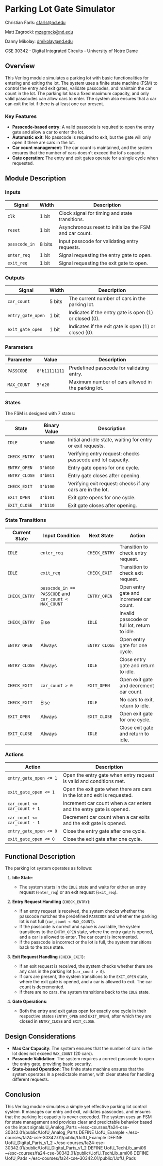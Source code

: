 # Parking Lot Gate Simulator

Christian Farls: cfarls@nd.edu

Matt Zagrocki: mzagrock@nd.edu

Danny Mikolay: dmikolay@nd.edu

CSE 30342 - Digital Integrated Circuits - University of Notre Dame

## Overview

This Verilog module simulates a parking lot with basic functionalities for entering and exiting the lot. The system uses a finite state machine (FSM) to control the entry and exit gates, validate passcodes, and maintain the car count in the lot. The parking lot has a fixed maximum capacity, and only valid passcodes can allow cars to enter. The system also ensures that a car can exit the lot if there is at least one car present.

### Key Features

- **Passcode-based entry**: A valid passcode is required to open the entry gate and allow a car to enter the lot.
- **Automatic exit**: No passcode is required to exit, but the gate will only open if there are cars in the lot.
- **Car count management**: The car count is maintained, and the system ensures that the number of cars doesn't exceed the lot's capacity.
- **Gate operation**: The entry and exit gates operate for a single cycle when requested.

## Module Description

### Inputs

| Signal        | Width   | Description                                              |
|---------------|---------|----------------------------------------------------------|
| `clk`         | 1 bit   | Clock signal for timing and state transitions.           |
| `reset`       | 1 bit   | Asynchronous reset to initialize the FSM and car count. |
| `passcode_in` | 8 bits  | Input passcode for validating entry requests.           |
| `enter_req`   | 1 bit   | Signal requesting the entry gate to open.               |
| `exit_req`    | 1 bit   | Signal requesting the exit gate to open.                |

### Outputs

| Signal           | Width   | Description                                                      |
|------------------|---------|------------------------------------------------------------------|
| `car_count`      | 5 bits  | The current number of cars in the parking lot.                  |
| `entry_gate_open`| 1 bit   | Indicates if the entry gate is open (1) or closed (0).          |
| `exit_gate_open` | 1 bit   | Indicates if the exit gate is open (1) or closed (0).           |

### Parameters

| Parameter      | Value      | Description                                      |
|----------------|------------|--------------------------------------------------|
| `PASSCODE`     | `8'b11111111` | Predefined passcode for validating entry.      |
| `MAX_COUNT`    | `5'd20`      | Maximum number of cars allowed in the parking lot. |

### States

The FSM is designed with 7 states:

| State          | Binary Value | Description                                                      |
|----------------|--------------|------------------------------------------------------------------|
| `IDLE`         | `3'b000`     | Initial and idle state, waiting for entry or exit requests.      |
| `CHECK_ENTRY`  | `3'b001`     | Verifying entry request: checks passcode and lot capacity.      |
| `ENTRY_OPEN`   | `3'b010`     | Entry gate opens for one cycle.                                 |
| `ENTRY_CLOSE`  | `3'b011`     | Entry gate closes after opening.                                 |
| `CHECK_EXIT`   | `3'b100`     | Verifying exit request: checks if any cars are in the lot.      |
| `EXIT_OPEN`    | `3'b101`     | Exit gate opens for one cycle.                                  |
| `EXIT_CLOSE`   | `3'b110`     | Exit gate closes after opening.                                  |

### State Transitions

| Current State   | Input Condition                    | Next State          | Action                                        |
|-----------------|-------------------------------------|---------------------|-----------------------------------------------|
| `IDLE`          | `enter_req`                         | `CHECK_ENTRY`       | Transition to check entry request.           |
| `IDLE`          | `exit_req`                          | `CHECK_EXIT`        | Transition to check exit request.            |
| `CHECK_ENTRY`   | `passcode_in == PASSCODE` and `car_count < MAX_COUNT` | `ENTRY_OPEN`       | Open entry gate and increment car count.     |
| `CHECK_ENTRY`   | Else                                | `IDLE`              | Invalid passcode or full lot, return to idle.|
| `ENTRY_OPEN`    | Always                              | `ENTRY_CLOSE`       | Open entry gate for one cycle.               |
| `ENTRY_CLOSE`   | Always                              | `IDLE`              | Close entry gate and return to idle.         |
| `CHECK_EXIT`    | `car_count > 0`                     | `EXIT_OPEN`         | Open exit gate and decrement car count.     |
| `CHECK_EXIT`    | Else                                | `IDLE`              | No cars to exit, return to idle.             |
| `EXIT_OPEN`     | Always                              | `EXIT_CLOSE`        | Open exit gate for one cycle.                |
| `EXIT_CLOSE`    | Always                              | `IDLE`              | Close exit gate and return to idle.          |

### Actions

| Action        | Description                                                                 |
|---------------|-----------------------------------------------------------------------------|
| `entry_gate_open <= 1`  | Open the entry gate when entry request is valid and conditions met.    |
| `exit_gate_open <= 1`   | Open the exit gate when there are cars in the lot and exit is requested.|
| `car_count <= car_count + 1` | Increment car count when a car enters and the entry gate is opened.|
| `car_count <= car_count - 1` | Decrement car count when a car exits and the exit gate is opened.  |
| `entry_gate_open <= 0`   | Close the entry gate after one cycle.                                 |
| `exit_gate_open <= 0`    | Close the exit gate after one cycle.                                  |

## Functional Description

The parking lot system operates as follows:

1. **Idle State**:
   - The system starts in the `IDLE` state and waits for either an entry request (`enter_req`) or an exit request (`exit_req`).
   
2. **Entry Request Handling** (`CHECK_ENTRY`):
   - If an entry request is received, the system checks whether the passcode matches the predefined `PASSCODE` and whether the parking lot is not full (`car_count < MAX_COUNT`).
   - If the passcode is correct and space is available, the system transitions to the `ENTRY_OPEN` state, where the entry gate is opened, and a car is allowed to enter. The car count is incremented.
   - If the passcode is incorrect or the lot is full, the system transitions back to the `IDLE` state.

3. **Exit Request Handling** (`CHECK_EXIT`):
   - If an exit request is received, the system checks whether there are any cars in the parking lot (`car_count > 0`).
   - If cars are present, the system transitions to the `EXIT_OPEN` state, where the exit gate is opened, and a car is allowed to exit. The car count is decremented.
   - If there are no cars, the system transitions back to the `IDLE` state.

4. **Gate Operations**:
   - Both the entry and exit gates open for exactly one cycle in their respective states (`ENTRY_OPEN` and `EXIT_OPEN`), after which they are closed in `ENTRY_CLOSE` and `EXIT_CLOSE`.

## Design Considerations

- **Max Car Capacity**: The system ensures that the number of cars in the lot does not exceed `MAX_COUNT` (20 cars).
- **Passcode Validation**: The system requires a correct passcode to open the entry gate, providing basic security.
- **State-based Operation**: The finite state machine ensures that the system operates in a predictable manner, with clear states for handling different requests.

## Conclusion

This Verilog module simulates a simple yet effective parking lot control system. It manages car entry and exit, validates passcodes, and ensures that the parking lot capacity is never exceeded. The system uses an FSM for state management and provides clear and predictable behavior based on the input signals.U_Analog_Parts ~/esc-courses/fa24-cse-30342.01/public/UofU_Analog_Parts
DEFINE UofU_Example ~/esc-courses/fa24-cse-30342.01/public/UofU_Example
DEFINE UofU_Digital_Parts_v1_2 ~/esc-courses/fa24-cse-30342.01/public/UofU_Digital_Parts_v1_2
DEFINE UofU_TechLib_ami06 ~/esc-courses/fa24-cse-30342.01/public/UofU_TechLib_ami06
DEFINE UofU_Pads ~/esc-courses/fa24-cse-30342.01/public/UofU_Pads

